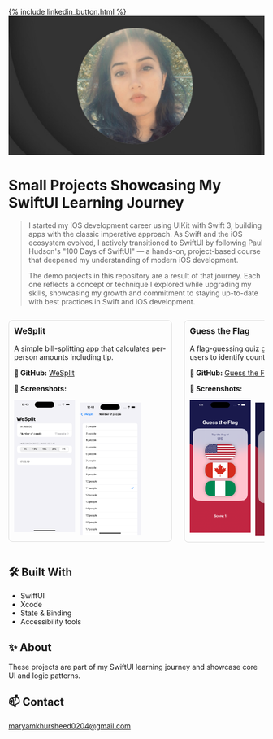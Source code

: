 
{% include linkedin_button.html %}
<img src="assets/maryam-photo.jpg" alt="Maryam Khursheed">
# Small Projects Showcasing My SwiftUI Learning Journey
> I started my iOS development career using UIKit with Swift 3, building apps with the classic imperative approach. As Swift and the iOS ecosystem evolved, I actively transitioned to SwiftUI by following Paul Hudson's "100 Days of SwiftUI" — a hands-on, project-based course that deepened my understanding of modern iOS development.
>
> The demo projects in this repository are a result of that journey. Each one reflects a concept or technique I explored while upgrading my skills, showcasing my growth and commitment to staying up-to-date with best practices in Swift and iOS development.


<div style="overflow-x: auto; white-space: nowrap; padding: 1em 0;">

  <!-- App 1: WeSplit -->
  <div style="
    display: inline-block;
    width: 300px;
    vertical-align: top;
    margin-right: 20px;
    border: 1px solid #ddd;
    padding: 10px;
    border-radius: 8px;
    white-space: normal;
    word-wrap: break-word;
    overflow: hidden;
  ">
    <h3 style="margin-top: 0;">WeSplit</h3>
    <p>A simple bill-splitting app that calculates per-person amounts including tip.</p>
    <p><strong>🔗 GitHub:</strong> <a href="https://github.com/dev-maryamkhursheed/WeSplit">WeSplit</a></p>
    <p><strong>📸 Screenshots:</strong></p>
    <img src="https://raw.githubusercontent.com/dev-maryamkhursheed/WeSplit/main/Screenshots/1.png" width="120" style="margin-right: 5px; margin-bottom: 5px;" alt="WeSplit Screenshot 1">
    <img src="https://raw.githubusercontent.com/dev-maryamkhursheed/WeSplit/main/Screenshots/2.png" width="120" alt="WeSplit Screenshot 2">
  </div>

  <!-- App 2: Guess the Flag -->
  <div style="
    display: inline-block;
    width: 300px;
    vertical-align: top;
    margin-right: 20px;
    border: 1px solid #ddd;
    padding: 10px;
    border-radius: 8px;
    white-space: normal;
    word-wrap: break-word;
    overflow: hidden;
  ">
    <h3 style="margin-top: 0;">Guess the Flag</h3>
    <p>A flag-guessing quiz game that challenges users to identify countries.</p>
    <p><strong>🔗 GitHub:</strong> <a href="https://github.com/dev-maryamkhursheed/guess-the-flag-app">Guess the Flag</a></p>
    <p><strong>📸 Screenshots:</strong></p>
    <img src="https://raw.githubusercontent.com/dev-maryamkhursheed/guess-the-flag-app/main/Screenshots/1.png" width="120" style="margin-right: 5px; margin-bottom: 5px;" alt="Flag Screenshot 1">
    <img src="https://raw.githubusercontent.com/dev-maryamkhursheed/guess-the-flag-app/main/Screenshots/2.png" width="120" alt="Flag Screenshot 2">
  </div>
  
</div>



## 🛠️ Built With
- SwiftUI
- Xcode
- State & Binding
- Accessibility tools

## ✨ About
These projects are part of my SwiftUI learning journey and showcase core UI and logic patterns.





## 📫 Contact
maryamkhursheed0204@gmail.com

